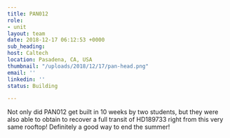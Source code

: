 ```yaml
---
title: PAN012
role:
- unit
layout: team
date: 2018-12-17 06:12:53 +0000
sub_heading: 
host: Caltech
location: Pasadena, CA, USA
thumbnail: "/uploads/2018/12/17/pan-head.png"
email: ''
linkedin: ''
status: Building

---
```


Not only did PAN012 get built in 10 weeks by two students, but they were also able to obtain to recover a full transit of HD189733 right from this very same rooftop! Definitely a good way to end the summer!